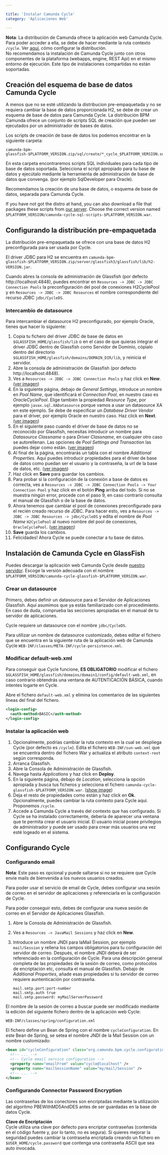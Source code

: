```yaml
---

title: 'Instalar Camunda Cycle'
category: 'Aplicaciones Web'

---
```


**Nota**: La distribución de Camunda ofrece la aplicación web Camunda Cycle. Para poder acceder a ella, se debe de hacer mediante la ruta contexto `/cycle`. Ver [aquí](ref:#web-applications-install-camunda-cycle-configuring-the-pre-packaged-distribution), cómo configurar la distribución.</br>No recomendamos la instalación de Camunda Cycle junto con otros componentes de la plataforma (webapps, engine, REST Api) en el mismo entorno de ejecución. Este tipo de instalaciones compartidas no están soportadas.


## Creación del esquema de base de datos Camunda Cycle

A menos que no se esté utilizando la distribucion pre-empaquetada y no se requiera cambiar la base de datos proporcionada H2, se debe de crear un esquema de base de datos para Camunda Cycle.
La distribución BPM Camunda ofrece un conjunto de scripts SQL de creación que pueden ser ejecutados por un administrador de bases de datos.

Los scripts de creación de base de datos los podemos encontrar en la siguiente carpeta:

```
camunda-bpm-glassfish-$PLATFORM_VERSION.zip/sql/create/*_cycle_$PLATFORM_VERSION.sql
```

En esta carpeta encontraremos scripts SQL individuales para cada tipo de base de datos soportada. Selecciona el script apropiado para tu base de datos y ejecútalo mediante la herramienta de administración de base de datos que convenga. (por ejemplo SqlDeveloper para Oracle).

Recomendamos la creación de una base de datos, o esquema de base de datos, separada para Camunda Cycle.

<div class="alert alert-info">
  If you have not got the distro at hand, you can also download a file that packages these
  scripts from <a href="https://app.camunda.com/nexus/content/groups/public/org/camunda/bpm/cycle/camunda-cycle-sql-scripts/">our server</a>.
  Choose the correct version named <code>$PLATFORM_VERSION/camunda-cycle-sql-scripts-$PLATFORM_VERSION.war</code>.
</div>


## Configurando la distribución pre-empaquetada

La distribución pre-empaquetada se ofrece con una base de datos H2 preconfigurada para ser usada por Cycle.

El driver JDBC para H2 se encuentra en `camunda-bpm-glassfish-$PLATFORM_VERSION.zip/server/glassfish3/glassfish/lib/h2-VERSION.jar`.

Cuando abres la consola de administración de Glassfish (por defecto http://localhost:4848), puedes encontrar en
`Resources -> JDBC -> JDBC Connection Pools` la preconfiguración del pool de conexiones H2CyclePool
y en `Resources -> JDBC -> JDBC Resources` el nombre correspondiente del recurso JDBC `jdbc/CycleDS`.

### Intercambio de datasource

Para intercambiar el datasource H2 preconfigurado, por ejemplo Oracle, tienes que hacer lo siguiente:

1. Copia tu fichero del driver JDBC de base de datos en `$GLASSFISH_HOME/glassfish/lib` o en el caso de que quieras integrar el driver JDBC dentro de Glassfish como Servidor de Dominio,
   cópialo dentro del directorio `$GLASSFISH_HOME/glassfish/domains/DOMAIN_DIR/lib`, y reinicia el servidor.
2. Abre la consola de administración de Glassfish (por defecto http://localhost:4848).
3. Ves a `Resources -> JDBC -> JDBC Connection Pools` y haz click en **New**. ([ver imagen](assets/img/jdbc_connection_pools.png))
4. En la siguiente página, debajo de *General Settings*, introduce un nombre en *Pool Name*, que identificará el *Connection Pool*, en nuestro caso es *OracleCyclePool*.
   Elige también la propiedad *Resource Type*, por ejemplo `javax.sql.XADatasource` porque vamos a usar un datasource XA en este ejemplo.
   Se debe de especificar un *Database Driver Vendor* para el driver, por ejemplo Oracle en nuestro caso. Haz click en **Next**. ([ver imagen](assets/img/jdbc_new_pool_step_1.png))
5. En el siguiente paso cuando el driver de base de datos no se reconocido por Glassfish, necesitas introducir un nombre para *Datasource Classname* o para *Driver Classname*,
   en cualquier otro caso se autorellenan. Las opciones de *Pool Settings and Transaction* las puedes dejar como están. ([ver imagen](assets/img/jdbc_new_pool_step_2_1.png))
6. Al final de la página, encontrarás un tabla con el nombre *Additional Properties*.
   Aquí puedes introducir propiedades para el driver de base de datos como puedan ser el usuario y la contraseña, la url de la base de datos, etc. ([ver imagen](assets/img/jdbc_new_pool_step_2_2.png))
7. Haz click en **Save** para guardar los cambios.
8. Para probar si la configuración de la conexión a base de datos es correcta, ves a `Resources -> JDBC -> JDBC Connection Pools -> Your Connection Pool` y haz click en el botón **Ping** arriba del todo.
   Si no se muestra ningún error, procede con el paso 9, en caso contrario consulta el manual de Glassfish o de la base de datos.
9. Ahora tenemos que cambiar el pool de conexiones preconfigurado para el recién creado recurso de JDBC. Para hacer esto, ves a `Resources -> JDBC -> JDBC Resources -> jdbc/CycleDS`
   y edita el nombre de *Pool Name* `H2CyclePool` al nuevo nombre del pool de conexiones, `OracleCyclePool`. ([ver imagen](assets/img/jdbc_edit_resource.png))
10. **Save** guarda los cambios.
11. Felicidades! Ahora Cycle se puede conectar a tu base de datos.


## Instalación de Camunda Cycle en GlassFish

Puedes descargar la aplicación web Camunda Cycle desde [nuestro servidor](https://app.camunda.com/nexus/content/groups/public/org/camunda/bpm/cycle/camunda-cycle-glassfish/).
Escoge la versión adecuada con el nombre `$PLATFORM_VERSION/camunda-cycle-glassfish-$PLATFORM_VERSION.war`.

### Crear un datasource

Primero, debes definir un datasource para el Servidor de Aplicaciones Glassfish. Aquí asumimos que ya estás familiarizado con el procedimiento.
En caso de duda, comprueba las secciones apropiadas en el manual de tu servidor de aplicaciones.

Cycle requiere un datasource con el nombre `jdbc/CycleDS`.

Para utilizar un nombre de datasource customizado, debes editar el fichero que se encuentra en la siguiente ruta de la aplicación web de Camunda Cycle `WEB-INF/classes/META-INF/cycle-persistence.xml`.

### Modificar default-web.xml

<div class="alert alert-info">
    Para conseguir que Cycle funcione, <strong>ES OBLIGATORIO</strong> modificar el fichero <code>$GLASSFISH_HOME/glassfish/domains/domain1/config/default-web.xml</code>,
    en caso contrario obtendrás una ventana de AUTENTICACIÓN BÁSICA, cuando intentes logarte en Cycle.
</div>

Abre el fichero `default-web.xml` y elimina los comentarios de las siguientes líneas del final del fichero.

```xml
<login-config>
  <auth-method>BASIC</auth-method>
</login-config>
```

### Instalar la aplicación web

1. Opcionalmente, podrías cambiar la ruta contexto en la cual se despliega Cycle (por defecto es `/cycle`).
   Edita el fichero `WEB-INF/sun-web.xml` que se encuentra dentro del fichero War y actualiza el atributo `context-root` según corresponda.
2. Arranca Glassfish.
3. Abre la Consola de Administración de Glassfish.
4. Navega hasta *Applications* y haz click en **Deploy**.
5. En la siguiente página, debajo de *Location*, selecciona la opción apropiada y busca tus ficheros y selecciona el fichero `camunda-cycle-glassfish-$PLATFORM_VERSION.war`.
   ([show image](assets/img/deploy_app.png))
6. Deja el resto de propiedades como están y haz click en **Ok**. Opcionalmente, puedes cambiar la ruta contexto para Cycle aquí. Proponemos `/cycle`.
7. Accede a Camunda Cycle a través del contexto que has configurado. Si Cycle se ha instalado correctamente, debería de aparecer una ventana que te permita crear el usuario inicial.
   El usuario inicial posee privilegios de administrador y puede ser usado para crear más usuarios una vez esté logeado en el sistema.

## Configurando Cycle

### Configurando email

**Nota**: Este paso es opcional y puede saltarse si no se requiere que Cycle envie mails de bienvenida a los nuevos usuarios creados.

Para poder usar el servicio de email de Cycle, debes configurar una sesión de correo en el servidor de aplicaciones y referenciarla en la configuración de Cycle.

Para poder conseguir esto, debes de configurar una nueva sesión de correo en el Servidor de Aplicaciones Glassfish.

1.  Abre la Consola de Administración de Glassfish.
2.  Ves a `Resources -> JavaMail Sessions` y haz click en **New**.
3.  Introduce un nombre JNDI para laMail Session, por ejemplo `mail/Session` y rellena los campos obligatorios para tu configuración del servidor de correo. Después, el nombre JNDI deberá de ser referenciado en la configuración de Cycle.
    Para una descripción general completa de las propiedades de la sesión de correo, como protocolos de encriptación etc, consulta el manual de Glassfish.
    Debajo de *Additional Properties*, añade esas propiedades si tu servidor de correo requiere auntenticación por contraseña.

    ```
    mail.smtp.port:port-number
    mail.smtp.auth true
    mail.smtp.password: myMailServerPassword
    ```

El nombre de la sesión de correo a buscar puede ser modificado mediante la edición del siguiente fichero dentro de la aplicación web Cycle:

```
WEB-INF/classes/spring/configuration.xml
```

El fichero define un Bean de Spring con el nombre `cycleConfiguration`. En este Bean de Spring, se setea el nombre JNDI de la Mail Session con un nombre customizado:

```xml
<bean id="cycleConfiguration" class="org.camunda.bpm.cycle.configuration.CycleConfiguration">
  <!-- ... -->
  <!-- Cycle email service configuration -->
  <property name="emailFrom" value="cycle@localhost" />
  <property name="mailSessionName" value="my/mail/Session" />
  <!-- ... -->
</bean>
```

### Configurando Connector Password Encryption

Las contraseñas de los conectores son encriptadas mediante la utilización del algoritmo PBEWithMD5AndDES antes de ser guardadas en la base de datos Cycle.

<div class="alert alert-info">
  <strong>Clave de Encriptación</strong>
  <br/>
  Cycle utiliza una clave por defecto para encriptar contraseñas (contenida en el código fuente y, por lo tanto, no es segura).
  Si quieres mejorar la seguridad puedes cambiar la contraseña encriptada creando un fichero en <code>$USER_HOME/cycle.password</code> que contenga una contraseña ASCII que sea auto invocada.
</div>
